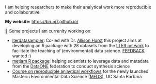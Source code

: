 
I am helping researchers to make their analytical work more reproducible and collaborative
  
**My website:** https://brunj7.github.io/

🔭 Some projects I am currenlty working on:
- [lterdatasampler](https://lter.github.io/lterdatasampler/): Co-led with Dr. [Allison Horst](https://www.allisonhorst.com/) this project aims at developing an R package with 28 datasets from the [LTER network](https://lternet.edu/) to facilitate the teaching of (environmental) data science. [FEEDBACK](https://github.com/lter/lterdatasampler/issues) wanted :) 
- [metjam R package](https://nceas.github.io/metajam/): helping scientists to leverage data and metadata from the [DataONE](https://www.dataone.org/) federation to conduct synthesis science
- [Course on reproducible anlaytical workflows](https://brunj7.github.io/EDS-214-analytical-workflows/) for the newly launched Masterin Environmental Data Science ([MEDS](https://ucsb-meds.github.io/)), UC Santa Barbara


